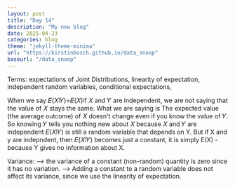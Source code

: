 ```yaml
---
layout: post
title: "Day 14"
description: "My new blog"
date: 2025-04-23
categories: blog
theme: "jekyll-theme-minima"
url: "https://kirstinbosch.github.io/data_snoop"
baseurl: "/data_snoop"
---
```


Terms: expectations of Joint Distributions, linearity of expectation, independent random variables, conditional expectations, 

When we say 
𝐸(𝑋∣𝑌)=𝐸(𝑋)if 𝑋 and 𝑌 are independent, we are not saying that the value of 𝑋 stays the same. What we are saying is
The expected value (the average outcome) of 𝑋 doesn't change even if you know the value of 𝑌. So knowing 𝑌 tells you nothing new about 𝑋 because 𝑋 and 𝑌 are independent
𝐸(𝑋∣𝑌) is still a random variable that depends on Y. But if X and y are indepndent, then 𝐸(𝑋∣𝑌) becomes just a constant, it is simply E(X) - because Y gives no information about X. 

Variance:
--> the variance of a constant (non-random) quantity is zero since it has no variation.
--> Adding a constant to a random variable does not affect its variance, since we use the linearity of expectation.

